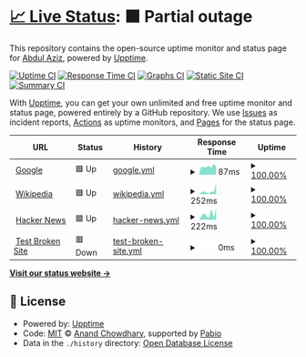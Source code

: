 # [📈 Live Status](https://demo.upptime.js.org): <!--live status--> **🟧 Partial outage**

This repository contains the open-source uptime monitor and status page for [Abdul Aziz](https://blogdoang.com), powered by [Upptime](https://github.com/upptime/upptime).

[![Uptime CI](https://github.com/abdulaziz-git/uptime/workflows/Uptime%20CI/badge.svg)](https://github.com/abdulaziz-git/uptime/actions?query=workflow%3A%22Uptime+CI%22)
[![Response Time CI](https://github.com/abdulaziz-git/uptime/workflows/Response%20Time%20CI/badge.svg)](https://github.com/abdulaziz-git/uptime/actions?query=workflow%3A%22Response+Time+CI%22)
[![Graphs CI](https://github.com/abdulaziz-git/uptime/workflows/Graphs%20CI/badge.svg)](https://github.com/abdulaziz-git/uptime/actions?query=workflow%3A%22Graphs+CI%22)
[![Static Site CI](https://github.com/abdulaziz-git/uptime/workflows/Static%20Site%20CI/badge.svg)](https://github.com/abdulaziz-git/uptime/actions?query=workflow%3A%22Static+Site+CI%22)
[![Summary CI](https://github.com/abdulaziz-git/uptime/workflows/Summary%20CI/badge.svg)](https://github.com/abdulaziz-git/uptime/actions?query=workflow%3A%22Summary+CI%22)

With [Upptime](https://upptime.js.org), you can get your own unlimited and free uptime monitor and status page, powered entirely by a GitHub repository. We use [Issues](https://github.com/abdulaziz-git/uptime/issues) as incident reports, [Actions](https://github.com/abdulaziz-git/uptime/actions) as uptime monitors, and [Pages](https://demo.upptime.js.org) for the status page.

<!--start: status pages-->
<!-- This summary is generated by Upptime (https://github.com/upptime/upptime) -->
<!-- Do not edit this manually, your changes will be overwritten -->
<!-- prettier-ignore -->
| URL | Status | History | Response Time | Uptime |
| --- | ------ | ------- | ------------- | ------ |
| <img alt="" src="https://icons.duckduckgo.com/ip3/www.google.com.ico" height="13"> [Google](https://www.google.com) | 🟩 Up | [google.yml](https://github.com/abdulaziz-git/uptime/commits/HEAD/history/google.yml) | <details><summary><img alt="Response time graph" src="./graphs/google/response-time-week.png" height="20"> 87ms</summary><br><a href="https://abdulaziz-git.github.io/uptime/history/google"><img alt="Response time 83" src="https://img.shields.io/endpoint?url=https%3A%2F%2Fraw.githubusercontent.com%2Fabdulaziz-git%2Fuptime%2FHEAD%2Fapi%2Fgoogle%2Fresponse-time.json"></a><br><a href="https://abdulaziz-git.github.io/uptime/history/google"><img alt="24-hour response time 96" src="https://img.shields.io/endpoint?url=https%3A%2F%2Fraw.githubusercontent.com%2Fabdulaziz-git%2Fuptime%2FHEAD%2Fapi%2Fgoogle%2Fresponse-time-day.json"></a><br><a href="https://abdulaziz-git.github.io/uptime/history/google"><img alt="7-day response time 87" src="https://img.shields.io/endpoint?url=https%3A%2F%2Fraw.githubusercontent.com%2Fabdulaziz-git%2Fuptime%2FHEAD%2Fapi%2Fgoogle%2Fresponse-time-week.json"></a><br><a href="https://abdulaziz-git.github.io/uptime/history/google"><img alt="30-day response time 83" src="https://img.shields.io/endpoint?url=https%3A%2F%2Fraw.githubusercontent.com%2Fabdulaziz-git%2Fuptime%2FHEAD%2Fapi%2Fgoogle%2Fresponse-time-month.json"></a><br><a href="https://abdulaziz-git.github.io/uptime/history/google"><img alt="1-year response time 83" src="https://img.shields.io/endpoint?url=https%3A%2F%2Fraw.githubusercontent.com%2Fabdulaziz-git%2Fuptime%2FHEAD%2Fapi%2Fgoogle%2Fresponse-time-year.json"></a></details> | <details><summary><a href="https://abdulaziz-git.github.io/uptime/history/google">100.00%</a></summary><a href="https://abdulaziz-git.github.io/uptime/history/google"><img alt="All-time uptime 100.00%" src="https://img.shields.io/endpoint?url=https%3A%2F%2Fraw.githubusercontent.com%2Fabdulaziz-git%2Fuptime%2FHEAD%2Fapi%2Fgoogle%2Fuptime.json"></a><br><a href="https://abdulaziz-git.github.io/uptime/history/google"><img alt="24-hour uptime 100.00%" src="https://img.shields.io/endpoint?url=https%3A%2F%2Fraw.githubusercontent.com%2Fabdulaziz-git%2Fuptime%2FHEAD%2Fapi%2Fgoogle%2Fuptime-day.json"></a><br><a href="https://abdulaziz-git.github.io/uptime/history/google"><img alt="7-day uptime 100.00%" src="https://img.shields.io/endpoint?url=https%3A%2F%2Fraw.githubusercontent.com%2Fabdulaziz-git%2Fuptime%2FHEAD%2Fapi%2Fgoogle%2Fuptime-week.json"></a><br><a href="https://abdulaziz-git.github.io/uptime/history/google"><img alt="30-day uptime 100.00%" src="https://img.shields.io/endpoint?url=https%3A%2F%2Fraw.githubusercontent.com%2Fabdulaziz-git%2Fuptime%2FHEAD%2Fapi%2Fgoogle%2Fuptime-month.json"></a><br><a href="https://abdulaziz-git.github.io/uptime/history/google"><img alt="1-year uptime 100.00%" src="https://img.shields.io/endpoint?url=https%3A%2F%2Fraw.githubusercontent.com%2Fabdulaziz-git%2Fuptime%2FHEAD%2Fapi%2Fgoogle%2Fuptime-year.json"></a></details>
| <img alt="" src="https://icons.duckduckgo.com/ip3/en.wikipedia.org.ico" height="13"> [Wikipedia](https://en.wikipedia.org) | 🟩 Up | [wikipedia.yml](https://github.com/abdulaziz-git/uptime/commits/HEAD/history/wikipedia.yml) | <details><summary><img alt="Response time graph" src="./graphs/wikipedia/response-time-week.png" height="20"> 252ms</summary><br><a href="https://abdulaziz-git.github.io/uptime/history/wikipedia"><img alt="Response time 221" src="https://img.shields.io/endpoint?url=https%3A%2F%2Fraw.githubusercontent.com%2Fabdulaziz-git%2Fuptime%2FHEAD%2Fapi%2Fwikipedia%2Fresponse-time.json"></a><br><a href="https://abdulaziz-git.github.io/uptime/history/wikipedia"><img alt="24-hour response time 190" src="https://img.shields.io/endpoint?url=https%3A%2F%2Fraw.githubusercontent.com%2Fabdulaziz-git%2Fuptime%2FHEAD%2Fapi%2Fwikipedia%2Fresponse-time-day.json"></a><br><a href="https://abdulaziz-git.github.io/uptime/history/wikipedia"><img alt="7-day response time 252" src="https://img.shields.io/endpoint?url=https%3A%2F%2Fraw.githubusercontent.com%2Fabdulaziz-git%2Fuptime%2FHEAD%2Fapi%2Fwikipedia%2Fresponse-time-week.json"></a><br><a href="https://abdulaziz-git.github.io/uptime/history/wikipedia"><img alt="30-day response time 221" src="https://img.shields.io/endpoint?url=https%3A%2F%2Fraw.githubusercontent.com%2Fabdulaziz-git%2Fuptime%2FHEAD%2Fapi%2Fwikipedia%2Fresponse-time-month.json"></a><br><a href="https://abdulaziz-git.github.io/uptime/history/wikipedia"><img alt="1-year response time 221" src="https://img.shields.io/endpoint?url=https%3A%2F%2Fraw.githubusercontent.com%2Fabdulaziz-git%2Fuptime%2FHEAD%2Fapi%2Fwikipedia%2Fresponse-time-year.json"></a></details> | <details><summary><a href="https://abdulaziz-git.github.io/uptime/history/wikipedia">100.00%</a></summary><a href="https://abdulaziz-git.github.io/uptime/history/wikipedia"><img alt="All-time uptime 100.00%" src="https://img.shields.io/endpoint?url=https%3A%2F%2Fraw.githubusercontent.com%2Fabdulaziz-git%2Fuptime%2FHEAD%2Fapi%2Fwikipedia%2Fuptime.json"></a><br><a href="https://abdulaziz-git.github.io/uptime/history/wikipedia"><img alt="24-hour uptime 100.00%" src="https://img.shields.io/endpoint?url=https%3A%2F%2Fraw.githubusercontent.com%2Fabdulaziz-git%2Fuptime%2FHEAD%2Fapi%2Fwikipedia%2Fuptime-day.json"></a><br><a href="https://abdulaziz-git.github.io/uptime/history/wikipedia"><img alt="7-day uptime 100.00%" src="https://img.shields.io/endpoint?url=https%3A%2F%2Fraw.githubusercontent.com%2Fabdulaziz-git%2Fuptime%2FHEAD%2Fapi%2Fwikipedia%2Fuptime-week.json"></a><br><a href="https://abdulaziz-git.github.io/uptime/history/wikipedia"><img alt="30-day uptime 100.00%" src="https://img.shields.io/endpoint?url=https%3A%2F%2Fraw.githubusercontent.com%2Fabdulaziz-git%2Fuptime%2FHEAD%2Fapi%2Fwikipedia%2Fuptime-month.json"></a><br><a href="https://abdulaziz-git.github.io/uptime/history/wikipedia"><img alt="1-year uptime 100.00%" src="https://img.shields.io/endpoint?url=https%3A%2F%2Fraw.githubusercontent.com%2Fabdulaziz-git%2Fuptime%2FHEAD%2Fapi%2Fwikipedia%2Fuptime-year.json"></a></details>
| <img alt="" src="https://icons.duckduckgo.com/ip3/news.ycombinator.com.ico" height="13"> [Hacker News](https://news.ycombinator.com) | 🟩 Up | [hacker-news.yml](https://github.com/abdulaziz-git/uptime/commits/HEAD/history/hacker-news.yml) | <details><summary><img alt="Response time graph" src="./graphs/hacker-news/response-time-week.png" height="20"> 222ms</summary><br><a href="https://abdulaziz-git.github.io/uptime/history/hacker-news"><img alt="Response time 202" src="https://img.shields.io/endpoint?url=https%3A%2F%2Fraw.githubusercontent.com%2Fabdulaziz-git%2Fuptime%2FHEAD%2Fapi%2Fhacker-news%2Fresponse-time.json"></a><br><a href="https://abdulaziz-git.github.io/uptime/history/hacker-news"><img alt="24-hour response time 249" src="https://img.shields.io/endpoint?url=https%3A%2F%2Fraw.githubusercontent.com%2Fabdulaziz-git%2Fuptime%2FHEAD%2Fapi%2Fhacker-news%2Fresponse-time-day.json"></a><br><a href="https://abdulaziz-git.github.io/uptime/history/hacker-news"><img alt="7-day response time 222" src="https://img.shields.io/endpoint?url=https%3A%2F%2Fraw.githubusercontent.com%2Fabdulaziz-git%2Fuptime%2FHEAD%2Fapi%2Fhacker-news%2Fresponse-time-week.json"></a><br><a href="https://abdulaziz-git.github.io/uptime/history/hacker-news"><img alt="30-day response time 202" src="https://img.shields.io/endpoint?url=https%3A%2F%2Fraw.githubusercontent.com%2Fabdulaziz-git%2Fuptime%2FHEAD%2Fapi%2Fhacker-news%2Fresponse-time-month.json"></a><br><a href="https://abdulaziz-git.github.io/uptime/history/hacker-news"><img alt="1-year response time 202" src="https://img.shields.io/endpoint?url=https%3A%2F%2Fraw.githubusercontent.com%2Fabdulaziz-git%2Fuptime%2FHEAD%2Fapi%2Fhacker-news%2Fresponse-time-year.json"></a></details> | <details><summary><a href="https://abdulaziz-git.github.io/uptime/history/hacker-news">100.00%</a></summary><a href="https://abdulaziz-git.github.io/uptime/history/hacker-news"><img alt="All-time uptime 100.00%" src="https://img.shields.io/endpoint?url=https%3A%2F%2Fraw.githubusercontent.com%2Fabdulaziz-git%2Fuptime%2FHEAD%2Fapi%2Fhacker-news%2Fuptime.json"></a><br><a href="https://abdulaziz-git.github.io/uptime/history/hacker-news"><img alt="24-hour uptime 100.00%" src="https://img.shields.io/endpoint?url=https%3A%2F%2Fraw.githubusercontent.com%2Fabdulaziz-git%2Fuptime%2FHEAD%2Fapi%2Fhacker-news%2Fuptime-day.json"></a><br><a href="https://abdulaziz-git.github.io/uptime/history/hacker-news"><img alt="7-day uptime 100.00%" src="https://img.shields.io/endpoint?url=https%3A%2F%2Fraw.githubusercontent.com%2Fabdulaziz-git%2Fuptime%2FHEAD%2Fapi%2Fhacker-news%2Fuptime-week.json"></a><br><a href="https://abdulaziz-git.github.io/uptime/history/hacker-news"><img alt="30-day uptime 100.00%" src="https://img.shields.io/endpoint?url=https%3A%2F%2Fraw.githubusercontent.com%2Fabdulaziz-git%2Fuptime%2FHEAD%2Fapi%2Fhacker-news%2Fuptime-month.json"></a><br><a href="https://abdulaziz-git.github.io/uptime/history/hacker-news"><img alt="1-year uptime 100.00%" src="https://img.shields.io/endpoint?url=https%3A%2F%2Fraw.githubusercontent.com%2Fabdulaziz-git%2Fuptime%2FHEAD%2Fapi%2Fhacker-news%2Fuptime-year.json"></a></details>
| <img alt="" src="https://icons.duckduckgo.com/ip3/thissitedoesnotexist.koj.co.ico" height="13"> [Test Broken Site](https://thissitedoesnotexist.koj.co) | 🟥 Down | [test-broken-site.yml](https://github.com/abdulaziz-git/uptime/commits/HEAD/history/test-broken-site.yml) | <details><summary><img alt="Response time graph" src="./graphs/test-broken-site/response-time-week.png" height="20"> 0ms</summary><br><a href="https://abdulaziz-git.github.io/uptime/history/test-broken-site"><img alt="Response time 0" src="https://img.shields.io/endpoint?url=https%3A%2F%2Fraw.githubusercontent.com%2Fabdulaziz-git%2Fuptime%2FHEAD%2Fapi%2Ftest-broken-site%2Fresponse-time.json"></a><br><a href="https://abdulaziz-git.github.io/uptime/history/test-broken-site"><img alt="24-hour response time 0" src="https://img.shields.io/endpoint?url=https%3A%2F%2Fraw.githubusercontent.com%2Fabdulaziz-git%2Fuptime%2FHEAD%2Fapi%2Ftest-broken-site%2Fresponse-time-day.json"></a><br><a href="https://abdulaziz-git.github.io/uptime/history/test-broken-site"><img alt="7-day response time 0" src="https://img.shields.io/endpoint?url=https%3A%2F%2Fraw.githubusercontent.com%2Fabdulaziz-git%2Fuptime%2FHEAD%2Fapi%2Ftest-broken-site%2Fresponse-time-week.json"></a><br><a href="https://abdulaziz-git.github.io/uptime/history/test-broken-site"><img alt="30-day response time 0" src="https://img.shields.io/endpoint?url=https%3A%2F%2Fraw.githubusercontent.com%2Fabdulaziz-git%2Fuptime%2FHEAD%2Fapi%2Ftest-broken-site%2Fresponse-time-month.json"></a><br><a href="https://abdulaziz-git.github.io/uptime/history/test-broken-site"><img alt="1-year response time 0" src="https://img.shields.io/endpoint?url=https%3A%2F%2Fraw.githubusercontent.com%2Fabdulaziz-git%2Fuptime%2FHEAD%2Fapi%2Ftest-broken-site%2Fresponse-time-year.json"></a></details> | <details><summary><a href="https://abdulaziz-git.github.io/uptime/history/test-broken-site">100.00%</a></summary><a href="https://abdulaziz-git.github.io/uptime/history/test-broken-site"><img alt="All-time uptime 100.00%" src="https://img.shields.io/endpoint?url=https%3A%2F%2Fraw.githubusercontent.com%2Fabdulaziz-git%2Fuptime%2FHEAD%2Fapi%2Ftest-broken-site%2Fuptime.json"></a><br><a href="https://abdulaziz-git.github.io/uptime/history/test-broken-site"><img alt="24-hour uptime 100.00%" src="https://img.shields.io/endpoint?url=https%3A%2F%2Fraw.githubusercontent.com%2Fabdulaziz-git%2Fuptime%2FHEAD%2Fapi%2Ftest-broken-site%2Fuptime-day.json"></a><br><a href="https://abdulaziz-git.github.io/uptime/history/test-broken-site"><img alt="7-day uptime 100.00%" src="https://img.shields.io/endpoint?url=https%3A%2F%2Fraw.githubusercontent.com%2Fabdulaziz-git%2Fuptime%2FHEAD%2Fapi%2Ftest-broken-site%2Fuptime-week.json"></a><br><a href="https://abdulaziz-git.github.io/uptime/history/test-broken-site"><img alt="30-day uptime 100.00%" src="https://img.shields.io/endpoint?url=https%3A%2F%2Fraw.githubusercontent.com%2Fabdulaziz-git%2Fuptime%2FHEAD%2Fapi%2Ftest-broken-site%2Fuptime-month.json"></a><br><a href="https://abdulaziz-git.github.io/uptime/history/test-broken-site"><img alt="1-year uptime 100.00%" src="https://img.shields.io/endpoint?url=https%3A%2F%2Fraw.githubusercontent.com%2Fabdulaziz-git%2Fuptime%2FHEAD%2Fapi%2Ftest-broken-site%2Fuptime-year.json"></a></details>

<!--end: status pages-->

[**Visit our status website →**](https://demo.upptime.js.org)

## 📄 License

- Powered by: [Upptime](https://github.com/upptime/upptime)
- Code: [MIT](./LICENSE) © [Anand Chowdhary](https://anandchowdhary.com), supported by [Pabio](https://pabio.com)
- Data in the `./history` directory: [Open Database License](https://opendatacommons.org/licenses/odbl/1-0/)
